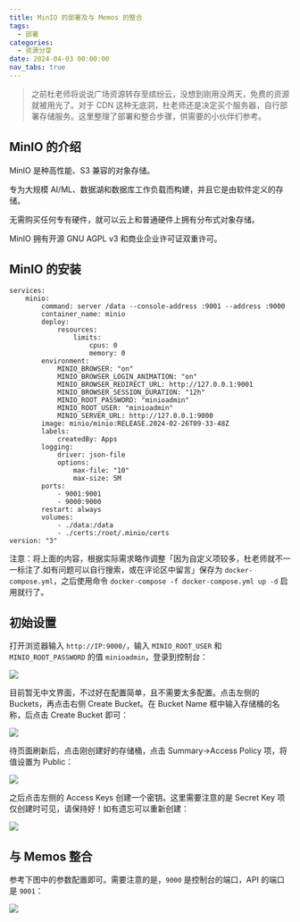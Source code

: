 ```yaml
---
title: MinIO 的部署及与 Memos 的整合
tags:
  - 部署
categories:
  - 资源分享
date: 2024-04-03 00:00:00
nav_tabs: true
---
```


> 之前杜老师将说说广场资源转存至缤纷云，没想到刚用没两天，免费的资源就被用光了。对于 CDN 这种无底洞，杜老师还是决定买个服务器，自行部署存储服务。这里整理了部署和整合步骤，供需要的小伙伴们参考。

<!-- more -->

## MinIO 的介绍

MinIO 是种高性能、S3 兼容的对象存储。

专为大规模 AI/ML、数据湖和数据库工作负载而构建，并且它是由软件定义的存储。

无需购买任何专有硬件，就可以云上和普通硬件上拥有分布式对象存储。

MinIO 拥有开源 GNU AGPL v3 和商业企业许可证双重许可。

## MinIO 的安装

```
services:
    minio:
        command: server /data --console-address :9001 --address :9000
        container_name: minio
        deploy:
            resources:
                limits:
                    cpus: 0
                    memory: 0
        environment:
            MINIO_BROWSER: "on"
            MINIO_BROWSER_LOGIN_ANIMATION: "on"
            MINIO_BROWSER_REDIRECT_URL: http://127.0.0.1:9001
            MINIO_BROWSER_SESSION_DURATION: "12h"
            MINIO_ROOT_PASSWORD: "minioadmin"
            MINIO_ROOT_USER: "minioadmin"
            MINIO_SERVER_URL: http://127.0.0.1:9000
        image: minio/minio:RELEASE.2024-02-26T09-33-48Z
        labels:
            createdBy: Apps
        logging:
            driver: json-file
            options:
                max-file: "10"
                max-size: 5M
        ports:
            - 9001:9001
            - 9000:9000
        restart: always
        volumes:
            - ./data:/data
            - ./certs:/root/.minio/certs
version: "3"
```

注意：将上面的内容，根据实际需求略作调整「因为自定义项较多，杜老师就不一一标注了.如有问题可以自行搜索，或在评论区中留言」保存为 `docker-compose.yml`，之后使用命令 `docker-compose -f docker-compose.yml up -d` 启用就行了。

## 初始设置

打开浏览器输入 `http://IP:9000/`，输入 `MINIO_ROOT_USER` 和 `MINIO_ROOT_PASSWORD` 的值 `minioadmin`，登录到控制台：

![](https://cdn.dusays.com/2024/04/693-1.jpg)

目前暂无中文界面，不过好在配置简单，且不需要太多配置。点击左侧的 Buckets，再点击右侧 Create Bucket。在 Bucket Name 框中输入存储桶的名称，后点击 Create Bucket 即可：

![](https://cdn.dusays.com/2024/04/693-2.jpg)

待页面刷新后，点击刚创建好的存储桶，点击 Summary->Access Policy 项，将值设置为 Public：

![](https://cdn.dusays.com/2024/04/693-3.jpg)

之后点击左侧的 Access Keys 创建一个密钥。这里需要注意的是 Secret Key 项仅创建时可见，请保持好！如有遗忘可以重新创建：

![](https://cdn.dusays.com/2024/04/693-4.jpg)

## 与 Memos 整合

参考下图中的参数配置即可。需要注意的是，`9000` 是控制台的端口，API 的端口是 `9001`：

![](https://cdn.dusays.com/2024/04/693-5.jpg)